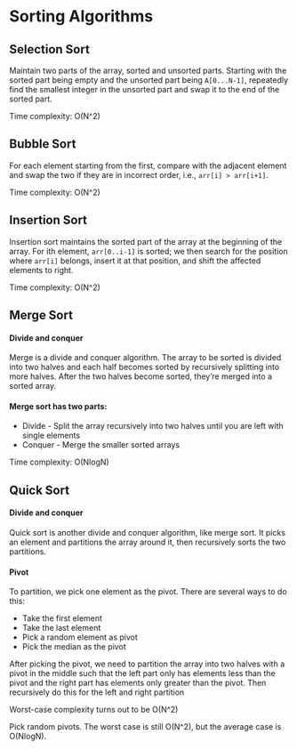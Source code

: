 # Sorting Algorithms

## Selection Sort

Maintain two parts of the array, sorted and unsorted parts. Starting with the sorted part being empty and the unsorted part being `A[0...N-1]`, repeatedly find the smallest integer in the unsorted part and swap it to the end of the sorted part.

Time complexity: O(N^2)

## Bubble Sort

For each element starting from the first, compare with the adjacent element and swap the two if they are in incorrect order, i.e., `arr[i] > arr[i+1]`. 

Time complexity: O(N^2)

## Insertion Sort

Insertion sort maintains the sorted part of the array at the beginning of the array. For ith element, `arr[0..i-1]` is sorted; we then search for the position where `arr[i]` belongs, insert it at that position, and shift the affected elements to right.

Time complexity: O(N^2)

## Merge Sort

#### Divide and conquer

Merge is a divide and conquer algorithm. The array to be sorted is divided into two halves and each half becomes sorted by recursively splitting into more halves. After the two halves become sorted, they’re merged into a sorted array.

#### Merge sort has two parts:

- Divide - Split the array recursively into two halves until you are left with single elements
- Conquer - Merge the smaller sorted arrays

Time complexity: O(NlogN)

## Quick Sort

#### Divide and conquer

Quick sort is another divide and conquer algorithm, like merge sort. It picks an element and partitions the array around it, then recursively sorts the two partitions.

#### Pivot

To partition, we pick one element as the pivot. There are several ways to do this:

- Take the first element
- Take the last element
- Pick a random element as pivot
- Pick the median as the pivot

After picking the pivot, we need to partition the array into two halves with a pivot in the middle such that the left part only has elements less than the pivot and the right part has elements only greater than the pivot. Then recursively do this for the left and right partition

Worst-case complexity turns out to be O(N^2)

Pick random pivots. The worst case is still O(N^2), but the average case is O(NlogN). 
